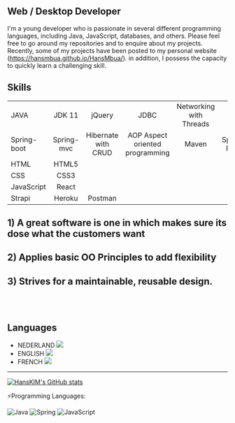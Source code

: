 ## Web / Desktop Developer  
I'm a young developer who is passionate in several different programming languages, including Java, JavaScript, databases, and others. Please feel free to go around my repositories and to enquire about my projects. Recently, some of my projects have been posted to my personal website (https://hansmbua.github.io/HansMbua/). in addition, I possess the capacity to quickly learn a challenging skill.
 
## Skills
|             |            |                     |                                 |                         |             |           |
|:------------|:----------:|:-------------------:|:-------------------------------:|:-----------------------:|:-----------:|----------:|
| JAVA        |   JDK 11   |       jQuery        |              JDBC               | Networking with Threads |
| Spring-boot | Spring-mvc | Hibernate with CRUD | AOP Aspect oriented programming |          Maven          | Spring-REST | Thymeleaf |
| HTML        |   HTML5    |                     |
| CSS         |    CSS3    |                     |
| JavaScript  |   React    |                     |
| Strapi      |   Heroku   |       Postman       |

## 1) A great software is one in which makes sure its dose what the customers want
## 2) Applies basic OO Principles to add flexibility
## 3) Strives for a maintainable, reusable design.


<br />
<br />

## Languages
 - NEDERLAND   ![](https://us-central1-progress-markdown.cloudfunctions.net/progress/40)
 - ENGLISH  ![](https://us-central1-progress-markdown.cloudfunctions.net/progress/90)
 - FRENCH  ![](https://us-central1-progress-markdown.cloudfunctions.net/progress/80)
 
---


 [![HansKIM's GitHub stats](https://github-readme-stats.vercel.app/api?username=HansMbua)](https://github.com/anuraghazra/github-readme-stats)


  :zap:Programming Languages:

![Java](https://img.shields.io/badge/java-%23ED8B00.svg?style=for-the-badge&logo=java&logoColor=white)
![Spring](https://img.shields.io/badge/spring-%236DB33F.svg?style=for-the-badge&logo=spring&logoColor=white)
![JavaScript](https://img.shields.io/badge/javascript-%23323330.svg?style=for-the-badge&logo=javascript&logoColor=%23F7DF1E)

